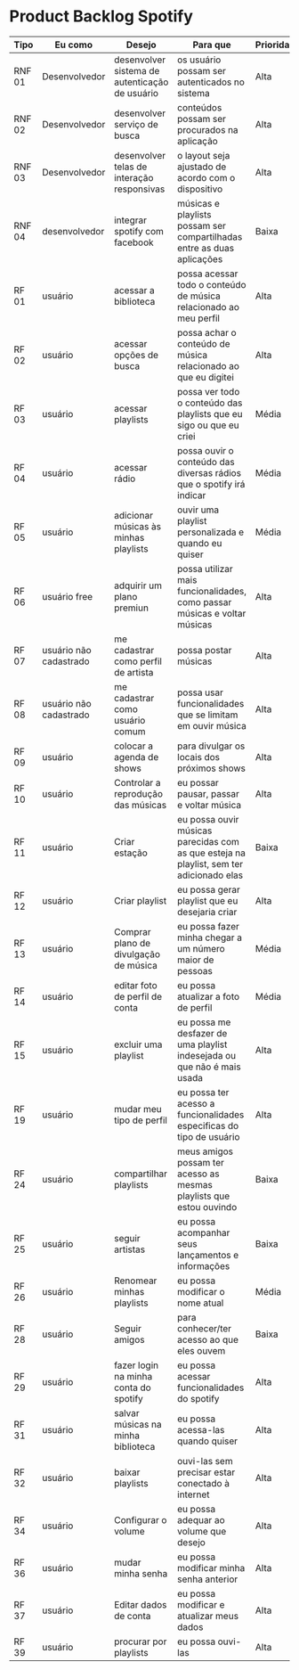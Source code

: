 # Product Backlog Spotify

|Tipo|Eu como|Desejo|Para que|Prioridade|Status|
|--|--|--|--|--|--|
|RNF 01|Desenvolvedor|desenvolver sistema de autenticação de usuário|os usuário possam ser autenticados no sistema|Alta|To do|
|RNF 02|Desenvolvedor|desenvolver serviço de busca|conteúdos possam ser procurados na aplicação|Alta|To do|
|RNF 03|Desenvolvedor|desenvolver telas de interação responsivas|o layout seja ajustado de acordo com o dispositivo|Alta|To do|
|RNF 04|desenvolvedor|integrar spotify com  facebook|músicas e playlists possam ser compartilhadas entre as duas aplicações|Baixa|To do|
|RF 01|usuário|acessar a biblioteca|possa acessar todo o conteúdo de música relacionado ao meu perfil |Alta|To do|
|RF 02|usuário|acessar opções de busca|possa achar o conteúdo de música relacionado ao que eu digitei|Alta|To do|
|RF 03|usuário|acessar playlists|possa ver todo o conteúdo das playlists que eu sigo ou que eu criei|Média|To do|
|RF 04|usuário|acessar rádio|possa ouvir o conteúdo das diversas rádios que o spotify irá indicar|Média|To do|
|RF 05|usuário|adicionar músicas às minhas playlists|ouvir uma playlist personalizada e quando eu quiser|Média|To do|
|RF 06|usuário free|adquirir um plano premiun|possa utilizar mais funcionalidades, como passar músicas e voltar músicas|Alta|To do|
|RF 07|usuário não cadastrado|me cadastrar como perfil de artista|possa postar músicas|Alta|To do|
|RF 08|usuário não cadastrado|me cadastrar como usuário comum|possa usar funcionalidades que se limitam em ouvir música|Alta|To do|
|RF 09|usuário|colocar a agenda de shows|para divulgar os locais dos próximos shows|Alta|To do|
|RF 10|usuário|Controlar a reprodução das músicas|eu possar pausar, passar e voltar música|Alta|To do|
|RF 11|usuário|Criar estação|eu possa ouvir músicas parecidas com as que esteja na playlist, sem ter adicionado elas|Baixa|To do|
|RF 12|usuário|Criar playlist|eu possa gerar playlist que eu desejaria criar|Alta|To do|
|RF 13|usuário|Comprar plano de divulgação de música|eu possa fazer minha chegar a um número maior de pessoas|Média|To do|
|RF 14|usuário|editar foto de perfil de conta|eu possa atualizar a foto de perfil|Média|To do|
|RF 15|usuário|excluir uma playlist|eu possa me desfazer de uma playlist indesejada ou que não é mais usada|Alta|To do|
|RF 19|usuário|mudar meu tipo de perfil|eu possa ter acesso a funcionalidades especificas do tipo de usuário|Alta|To do|
|RF 24|usuário|compartilhar playlists|meus amigos possam ter acesso as mesmas playlists que estou ouvindo|Baixa|To do|
|RF 25|usuário|seguir artistas|eu possa acompanhar seus lançamentos e informações|Baixa|To do|
|RF 26|usuário|Renomear minhas playlists|eu possa modificar o nome atual|Média|To do|
|RF 28 |usuário|Seguir amigos|para conhecer/ter acesso ao que eles ouvem|Baixa|To do|
|RF 29| usuário| fazer login na minha conta do spotify | eu possa acessar funcionalidades do spotify|Alta|To do|
|RF 31|usuário|salvar músicas na minha biblioteca|eu possa acessa-las quando quiser|Alta|To do|
|RF 32|usuário|baixar playlists|ouvi-las sem precisar estar  conectado à internet|Alta|To do|
|RF 34|usuário|Configurar o volume|eu possa adequar ao volume que desejo|Alta|To do|
|RF 36|usuário|mudar minha senha|eu possa modificar minha senha anterior|Alta|To do|
|RF 37|usuário|Editar dados de conta|eu possa modificar e atualizar meus dados|Alta|To do|
|RF 39|usuário|procurar por playlists|eu possa ouvi-las|Alta|To do|

